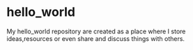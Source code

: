 # hello_world
My hello_world repository are created as a place where I store ideas,resources or even share and discuss things with others.
